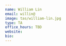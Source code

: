 ```yaml
---
name: William Lin
email: willin@
image: tas/william-lin.jpg
type: TA
office_hours: TBD
website:
bio:
---
```

